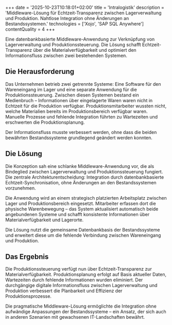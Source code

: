 +++
date = '2025-10-23T10:18:01+02:00'
title = 'Intralogistik'
description = 'Middleware-Lösung für Echtzeit-Transparenz zwischen Lagerverwaltung und Produktion. Nahtlose Integration ohne Änderungen an Bestandssystemen.'
technologies = ['Xojo', 'SAP SQL Anywhere']
contentQuality = 4
+++

Eine datenbankbasierte Middleware-Anwendung zur Verknüpfung von Lagerverwaltung und Produktionssteuerung. Die Lösung schafft Echtzeit-Transparenz über die Materialverfügbarkeit und optimiert den Informationsfluss zwischen zwei bestehenden Systemen.

## Die Herausforderung

Das Unternehmen betrieb zwei getrennte Systeme: Eine Software für den Wareneingang im Lager und eine separate Anwendung für die Produktionssteuerung. Zwischen diesen Systemen bestand ein Medienbruch – Informationen über eingelagerte Waren waren nicht in Echtzeit für die Produktion verfügbar. Produktionsmitarbeiter wussten nicht, welche Materialien bereits im Produktionsbereich verfügbar waren. Manuelle Prozesse und fehlende Integration führten zu Wartezeiten und erschwerten die Produktionsplanung.

Der Informationsfluss musste verbessert werden, ohne dass die beiden bewährten Bestandssysteme grundlegend geändert werden konnten.

## Die Lösung

Die Konzeption sah eine schlanke Middleware-Anwendung vor, die als Bindeglied zwischen Lagerverwaltung und Produktionssteuerung fungiert. Die zentrale Architekturentscheidung: Integration durch datenbankbasierte Echtzeit-Synchronisation, ohne Änderungen an den Bestandssystemen vorzunehmen.

Die Anwendung wird an einem strategisch platzierten Arbeitsplatz zwischen Lager und Produktionsbereich eingesetzt. Mitarbeiter erfassen dort die physische Warenbewegung – das System aktualisiert automatisch beide angebundenen Systeme und schafft konsistente Informationen über Materialverfügbarkeit und Lagerorte.

Die Lösung nutzt die gemeinsame Datenbankbasis der Bestandssysteme und erweitert diese um die fehlende Verbindung zwischen Wareneingang und Produktion.

## Das Ergebnis

Die Produktionssteuerung verfügt nun über Echtzeit-Transparenz zur Materialverfügbarkeit. Produktionsplanung erfolgt auf Basis aktueller Daten, Wartezeiten durch fehlende Informationen wurden eliminiert. Der durchgängige digitale Informationsfluss zwischen Lagerverwaltung und Produktion verbessert die Planbarkeit und Effizienz der Produktionsprozesse.

Die pragmatische Middleware-Lösung ermöglichte die Integration ohne aufwändige Anpassungen der Bestandssysteme – ein Ansatz, der sich auch in anderen Szenarien mit gewachsenen IT-Landschaften bewährt.
